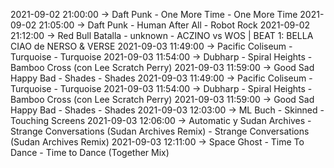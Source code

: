 2021-09-02 21:00:00 -> Daft Punk - One More Time - One More Time
2021-09-02 21:05:00 -> Daft Punk - Human After All - Robot Rock
2021-09-02 21:12:00 -> Red Bull Batalla - unknown - ACZINO vs WOS | BEAT 1: BELLA CIAO de NERSO & VERSE
2021-09-03 11:49:00 -> Pacific Coliseum - Turquoise - Turquoise
2021-09-03 11:54:00 -> Dubharp - Spiral Heights - Bamboo Cross (con Lee Scratch Perry)
2021-09-03 11:59:00 -> Good Sad Happy Bad - Shades - Shades
2021-09-03 11:49:00 -> Pacific Coliseum - Turquoise - Turquoise
2021-09-03 11:54:00 -> Dubharp - Spiral Heights - Bamboo Cross (con Lee Scratch Perry)
2021-09-03 11:59:00 -> Good Sad Happy Bad - Shades - Shades
2021-09-03 12:03:00 -> ML Buch - Skinned - Touching Screens
2021-09-03 12:06:00 -> Automatic y Sudan Archives - Strange Conversations (Sudan Archives Remix) - Strange Conversations (Sudan Archives Remix)
2021-09-03 12:11:00 -> Space Ghost - Time To Dance - Time to Dance (Together Mix)
